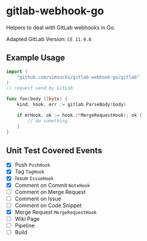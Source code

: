 # gitlab-webhook-go
Helpers to deal with GitLab webhooks in Go.



Adapted GitLab Version: `CE 11.9.8`

## Example Usage

```go
import (
	"github.com/vimsucks/gitlab-webhook-go/gitlab"
)
// request send by GitLab

func foo(body []byte) {
    kind, hook, err := gitlab.ParseBody(body)

    if mrHook, ok := hook.(*MergeRequestHook); ok {
        // do something
    }
}
```

## Unit Test Covered Events

- [x] Push `PushHook`
- [x] Tag `TagHook`
- [x] Issue `IssueHook`
- [x] Comment on Commit `NoteHook`
- [ ] Comment on Merge Request
- [ ] Comment on Issue
- [ ] Comment on Code Snippet
- [x] Merge Request `MergeRequestHook`
- [ ] Wiki Page
- [ ] Pipeline
- [ ] Build
